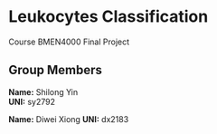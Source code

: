 # Leukocytes Classification
Course BMEN4000 Final Project

## Group Members
**Name:** Shilong Yin  
**UNI:** sy2792

**Name:** Diwei Xiong
**UNI:** dx2183
